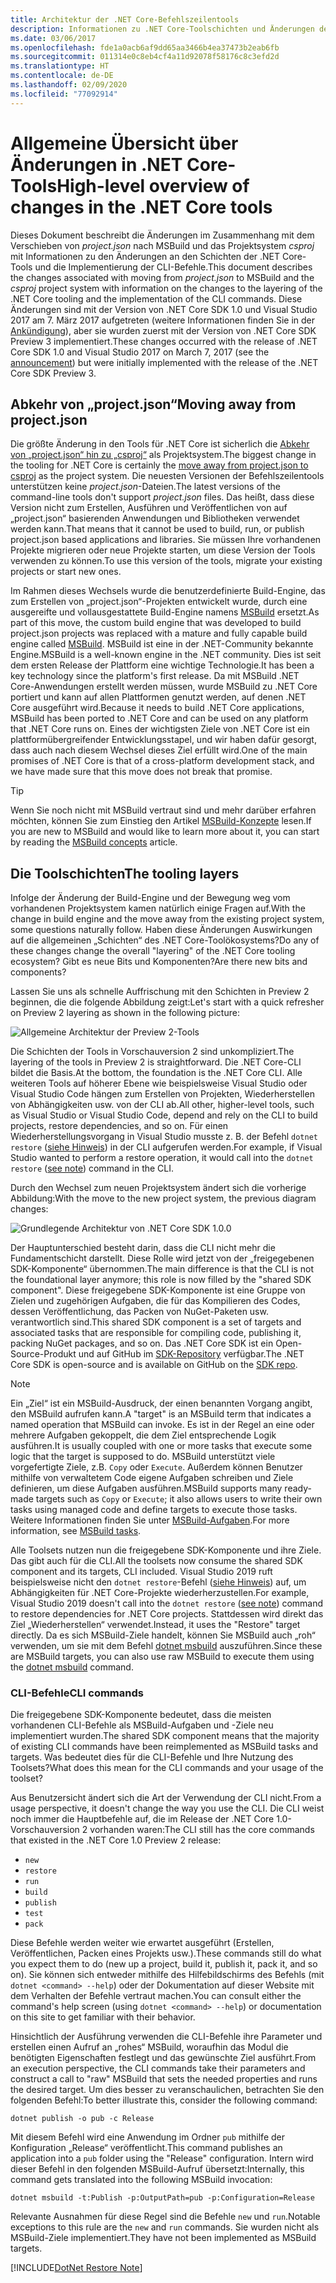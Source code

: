 ```yaml
---
title: Architektur der .NET Core-Befehlszeilentools
description: Informationen zu .NET Core-Toolschichten und Änderungen der neuesten Versionen.
ms.date: 03/06/2017
ms.openlocfilehash: fde1a0acb6af9dd65aa3466b4ea37473b2eab6fb
ms.sourcegitcommit: 011314e0c8eb4cf4a11d92078f58176c8c3efd2d
ms.translationtype: HT
ms.contentlocale: de-DE
ms.lasthandoff: 02/09/2020
ms.locfileid: "77092914"
---
```

# <a name="high-level-overview-of-changes-in-the-net-core-tools"></a><span data-ttu-id="b7d21-103">Allgemeine Übersicht über Änderungen in .NET Core-Tools</span><span class="sxs-lookup"><span data-stu-id="b7d21-103">High-level overview of changes in the .NET Core tools</span></span>

<span data-ttu-id="b7d21-104">Dieses Dokument beschreibt die Änderungen im Zusammenhang mit dem Verschieben von *project.json* nach MSBuild und das Projektsystem *csproj* mit Informationen zu den Änderungen an den Schichten der .NET Core-Tools und die Implementierung der CLI-Befehle.</span><span class="sxs-lookup"><span data-stu-id="b7d21-104">This document describes the changes associated with moving from *project.json* to MSBuild and the *csproj* project system with information on the changes to the layering of the .NET Core tooling and the implementation of the CLI commands.</span></span> <span data-ttu-id="b7d21-105">Diese Änderungen sind mit der Version von .NET Core SDK 1.0 und Visual Studio 2017 am 7. März 2017 aufgetreten (weitere Informationen finden Sie in der [Ankündigung](https://devblogs.microsoft.com/dotnet/announcing-net-core-tools-1-0/)), aber sie wurden zuerst mit der Version von .NET Core SDK Preview 3 implementiert.</span><span class="sxs-lookup"><span data-stu-id="b7d21-105">These changes occurred with the release of .NET Core SDK 1.0 and Visual Studio 2017 on March 7, 2017 (see the [announcement](https://devblogs.microsoft.com/dotnet/announcing-net-core-tools-1-0/)) but were initially implemented with the release of the .NET Core SDK Preview 3.</span></span>

## <a name="moving-away-from-projectjson"></a><span data-ttu-id="b7d21-106">Abkehr von „project.json“</span><span class="sxs-lookup"><span data-stu-id="b7d21-106">Moving away from project.json</span></span>

<span data-ttu-id="b7d21-107">Die größte Änderung in den Tools für .NET Core ist sicherlich die [Abkehr von „project.json“ hin zu „csproj“](https://devblogs.microsoft.com/dotnet/changes-to-project-json/) als Projektsystem.</span><span class="sxs-lookup"><span data-stu-id="b7d21-107">The biggest change in the tooling for .NET Core is certainly the [move away from project.json to csproj](https://devblogs.microsoft.com/dotnet/changes-to-project-json/) as the project system.</span></span> <span data-ttu-id="b7d21-108">Die neuesten Versionen der Befehlszeilentools unterstützen keine *project.json*-Dateien.</span><span class="sxs-lookup"><span data-stu-id="b7d21-108">The latest versions of the command-line tools don't support *project.json* files.</span></span> <span data-ttu-id="b7d21-109">Das heißt, dass diese Version nicht zum Erstellen, Ausführen und Veröffentlichen von auf „project.json“ basierenden Anwendungen und Bibliotheken verwendet werden kann.</span><span class="sxs-lookup"><span data-stu-id="b7d21-109">That means that it cannot be used to build, run, or publish project.json based applications and libraries.</span></span> <span data-ttu-id="b7d21-110">Sie müssen Ihre vorhandenen Projekte migrieren oder neue Projekte starten, um diese Version der Tools verwenden zu können.</span><span class="sxs-lookup"><span data-stu-id="b7d21-110">To use this version of the tools, migrate your existing projects or start new ones.</span></span>

<span data-ttu-id="b7d21-111">Im Rahmen dieses Wechsels wurde die benutzerdefinierte Build-Engine, das zum Erstellen von „project.json“-Projekten entwickelt wurde, durch eine ausgereifte und vollausgestattete Build-Engine namens [MSBuild](https://github.com/Microsoft/msbuild) ersetzt.</span><span class="sxs-lookup"><span data-stu-id="b7d21-111">As part of this move, the custom build engine that was developed to build project.json projects was replaced with a mature and fully capable build engine called [MSBuild](https://github.com/Microsoft/msbuild).</span></span> <span data-ttu-id="b7d21-112">MSBuild ist eine in der .NET-Community bekannte Engine.</span><span class="sxs-lookup"><span data-stu-id="b7d21-112">MSBuild is a well-known engine in the .NET community.</span></span> <span data-ttu-id="b7d21-113">Dies ist seit dem ersten Release der Plattform eine wichtige Technologie.</span><span class="sxs-lookup"><span data-stu-id="b7d21-113">It has been a key technology since the platform's first release.</span></span> <span data-ttu-id="b7d21-114">Da mit MSBuild .NET Core-Anwendungen erstellt werden müssen, wurde MSBuild zu .NET Core portiert und kann auf allen Plattformen genutzt werden, auf denen .NET Core ausgeführt wird.</span><span class="sxs-lookup"><span data-stu-id="b7d21-114">Because it needs to build .NET Core applications, MSBuild has been ported to .NET Core and can be used on any platform that .NET Core runs on.</span></span> <span data-ttu-id="b7d21-115">Eines der wichtigsten Ziele von .NET Core ist ein plattformübergreifender Entwicklungsstapel, und wir haben dafür gesorgt, dass auch nach diesem Wechsel dieses Ziel erfüllt wird.</span><span class="sxs-lookup"><span data-stu-id="b7d21-115">One of the main promises of .NET Core is that of a cross-platform development stack, and we have made sure that this move does not break that promise.</span></span>

> [!TIP]
> <span data-ttu-id="b7d21-116">Wenn Sie noch nicht mit MSBuild vertraut sind und mehr darüber erfahren möchten, können Sie zum Einstieg den Artikel [MSBuild-Konzepte](/visualstudio/msbuild/msbuild-concepts) lesen.</span><span class="sxs-lookup"><span data-stu-id="b7d21-116">If you are new to MSBuild and would like to learn more about it, you can start by reading the [MSBuild concepts](/visualstudio/msbuild/msbuild-concepts) article.</span></span>

## <a name="the-tooling-layers"></a><span data-ttu-id="b7d21-117">Die Toolschichten</span><span class="sxs-lookup"><span data-stu-id="b7d21-117">The tooling layers</span></span>

<span data-ttu-id="b7d21-118">Infolge der Änderung der Build-Engine und der Bewegung weg vom vorhandenen Projektsystem kamen natürlich einige Fragen auf.</span><span class="sxs-lookup"><span data-stu-id="b7d21-118">With the change in build engine and the move away from the existing project system, some questions naturally follow.</span></span> <span data-ttu-id="b7d21-119">Haben diese Änderungen Auswirkungen auf die allgemeinen „Schichten“ des .NET Core-Toolökosystems?</span><span class="sxs-lookup"><span data-stu-id="b7d21-119">Do any of these changes change the overall "layering" of the .NET Core tooling ecosystem?</span></span> <span data-ttu-id="b7d21-120">Gibt es neue Bits und Komponenten?</span><span class="sxs-lookup"><span data-stu-id="b7d21-120">Are there new bits and components?</span></span>

<span data-ttu-id="b7d21-121">Lassen Sie uns als schnelle Auffrischung mit den Schichten in Preview 2 beginnen, die die folgende Abbildung zeigt:</span><span class="sxs-lookup"><span data-stu-id="b7d21-121">Let's start with a quick refresher on Preview 2 layering as shown in the following picture:</span></span>

![Allgemeine Architektur der Preview 2-Tools](media/cli-msbuild-architecture/p2-arch.png)

<span data-ttu-id="b7d21-123">Die Schichten der Tools in Vorschauversion 2 sind unkompliziert.</span><span class="sxs-lookup"><span data-stu-id="b7d21-123">The layering of the tools in Preview 2 is straightforward.</span></span> <span data-ttu-id="b7d21-124">Die .NET Core-CLI bildet die Basis.</span><span class="sxs-lookup"><span data-stu-id="b7d21-124">At the bottom, the foundation is the .NET Core CLI.</span></span> <span data-ttu-id="b7d21-125">Alle weiteren Tools auf höherer Ebene wie beispielsweise Visual Studio oder Visual Studio Code hängen zum Erstellen von Projekten, Wiederherstellen von Abhängigkeiten usw. von der CLI ab.</span><span class="sxs-lookup"><span data-stu-id="b7d21-125">All other, higher-level tools, such as Visual Studio or Visual Studio Code, depend and rely on the CLI to build projects, restore dependencies, and so on.</span></span> <span data-ttu-id="b7d21-126">Für einen Wiederherstellungsvorgang in Visual Studio musste z. B. der Befehl `dotnet restore` ([siehe Hinweis](#dotnet-restore-note)) in der CLI aufgerufen werden.</span><span class="sxs-lookup"><span data-stu-id="b7d21-126">For example, if Visual Studio wanted to perform a restore operation, it would call into the `dotnet restore` ([see note](#dotnet-restore-note)) command in the CLI.</span></span>

<span data-ttu-id="b7d21-127">Durch den Wechsel zum neuen Projektsystem ändert sich die vorherige Abbildung:</span><span class="sxs-lookup"><span data-stu-id="b7d21-127">With the move to the new project system, the previous diagram changes:</span></span>

![Grundlegende Architektur von .NET Core SDK 1.0.0](media/cli-msbuild-architecture/p3-arch.png)

<span data-ttu-id="b7d21-129">Der Hauptunterschied besteht darin, dass die CLI nicht mehr die Fundamentschicht darstellt. Diese Rolle wird jetzt von der „freigegebenen SDK-Komponente“ übernommen.</span><span class="sxs-lookup"><span data-stu-id="b7d21-129">The main difference is that the CLI is not the foundational layer anymore; this role is now filled by the "shared SDK component".</span></span> <span data-ttu-id="b7d21-130">Diese freigegebene SDK-Komponente ist eine Gruppe von Zielen und zugehörigen Aufgaben, die für das Kompilieren des Codes, dessen Veröffentlichung, das Packen von NuGet-Paketen usw. verantwortlich sind.</span><span class="sxs-lookup"><span data-stu-id="b7d21-130">This shared SDK component is a set of targets and associated tasks that are responsible for compiling code, publishing it, packing NuGet packages, and so on.</span></span> <span data-ttu-id="b7d21-131">Das .NET Core SDK ist ein Open-Source-Produkt und auf GitHub im [SDK-Repository](https://github.com/dotnet/sdk) verfügbar.</span><span class="sxs-lookup"><span data-stu-id="b7d21-131">The .NET Core SDK is open-source and is available on GitHub on the [SDK repo](https://github.com/dotnet/sdk).</span></span>

> [!NOTE]
> <span data-ttu-id="b7d21-132">Ein „Ziel“ ist ein MSBuild-Ausdruck, der einen benannten Vorgang angibt, den MSBuild aufrufen kann.</span><span class="sxs-lookup"><span data-stu-id="b7d21-132">A "target" is an MSBuild term that indicates a named operation that MSBuild can invoke.</span></span> <span data-ttu-id="b7d21-133">Es ist in der Regel an eine oder mehrere Aufgaben gekoppelt, die dem Ziel entsprechende Logik ausführen.</span><span class="sxs-lookup"><span data-stu-id="b7d21-133">It is usually coupled with one or more tasks that execute some logic that the target is supposed to do.</span></span> <span data-ttu-id="b7d21-134">MSBuild unterstützt viele vorgefertigte Ziele, z.B. `Copy` oder `Execute`. Außerdem können Benutzer mithilfe von verwaltetem Code eigene Aufgaben schreiben und Ziele definieren, um diese Aufgaben ausführen.</span><span class="sxs-lookup"><span data-stu-id="b7d21-134">MSBuild supports many ready-made targets such as `Copy` or `Execute`; it also allows users to write their own tasks using managed code and define targets to execute those tasks.</span></span> <span data-ttu-id="b7d21-135">Weitere Informationen finden Sie unter [MSBuild-Aufgaben](/visualstudio/msbuild/msbuild-tasks).</span><span class="sxs-lookup"><span data-stu-id="b7d21-135">For more information, see [MSBuild tasks](/visualstudio/msbuild/msbuild-tasks).</span></span>

<span data-ttu-id="b7d21-136">Alle Toolsets nutzen nun die freigegebene SDK-Komponente und ihre Ziele. Das gibt auch für die CLI.</span><span class="sxs-lookup"><span data-stu-id="b7d21-136">All the toolsets now consume the shared SDK component and its targets, CLI included.</span></span> <span data-ttu-id="b7d21-137">Visual Studio 2019 ruft beispielsweise nicht den `dotnet restore`-Befehl ([siehe Hinweis](#dotnet-restore-note)) auf, um Abhängigkeiten für .NET Core-Projekte wiederherzustellen.</span><span class="sxs-lookup"><span data-stu-id="b7d21-137">For example, Visual Studio 2019 doesn't call into the `dotnet restore` ([see note](#dotnet-restore-note)) command to restore dependencies for .NET Core projects.</span></span> <span data-ttu-id="b7d21-138">Stattdessen wird direkt das Ziel „Wiederherstellen“ verwendet.</span><span class="sxs-lookup"><span data-stu-id="b7d21-138">Instead, it uses the "Restore" target directly.</span></span> <span data-ttu-id="b7d21-139">Da es sich MSBuild-Ziele handelt, können Sie MSBuild auch „roh“ verwenden, um sie mit dem Befehl [dotnet msbuild](dotnet-msbuild.md) auszuführen.</span><span class="sxs-lookup"><span data-stu-id="b7d21-139">Since these are MSBuild targets, you can also use raw MSBuild to execute them using the [dotnet msbuild](dotnet-msbuild.md) command.</span></span>

### <a name="cli-commands"></a><span data-ttu-id="b7d21-140">CLI-Befehle</span><span class="sxs-lookup"><span data-stu-id="b7d21-140">CLI commands</span></span>

<span data-ttu-id="b7d21-141">Die freigegebene SDK-Komponente bedeutet, dass die meisten vorhandenen CLI-Befehle als MSBuild-Aufgaben und -Ziele neu implementiert wurden.</span><span class="sxs-lookup"><span data-stu-id="b7d21-141">The shared SDK component means that the majority of existing CLI commands have been reimplemented as MSBuild tasks and targets.</span></span> <span data-ttu-id="b7d21-142">Was bedeutet dies für die CLI-Befehle und Ihre Nutzung des Toolsets?</span><span class="sxs-lookup"><span data-stu-id="b7d21-142">What does this mean for the CLI commands and your usage of the toolset?</span></span>

<span data-ttu-id="b7d21-143">Aus Benutzersicht ändert sich die Art der Verwendung der CLI nicht.</span><span class="sxs-lookup"><span data-stu-id="b7d21-143">From a usage perspective, it doesn't change the way you use the CLI.</span></span> <span data-ttu-id="b7d21-144">Die CLI weist noch immer die Hauptbefehle auf, die im Release der .NET Core 1.0-Vorschauversion 2 vorhanden waren:</span><span class="sxs-lookup"><span data-stu-id="b7d21-144">The CLI still has the core commands that existed in the .NET Core 1.0 Preview 2 release:</span></span>

- `new`
- `restore`
- `run`
- `build`
- `publish`
- `test`
- `pack`

<span data-ttu-id="b7d21-145">Diese Befehle werden weiter wie erwartet ausgeführt (Erstellen, Veröffentlichen, Packen eines Projekts usw.).</span><span class="sxs-lookup"><span data-stu-id="b7d21-145">These commands still do what you expect them to do (new up a project, build it, publish it, pack it, and so on).</span></span> <span data-ttu-id="b7d21-146">Sie können sich entweder mithilfe des Hilfebildschirms des Befehls (mit `dotnet <command> --help`) oder der Dokumentation auf dieser Website mit dem Verhalten der Befehle vertraut machen.</span><span class="sxs-lookup"><span data-stu-id="b7d21-146">You can consult either the command's help screen (using `dotnet <command> --help`) or documentation on this site to get familiar with their behavior.</span></span>

<span data-ttu-id="b7d21-147">Hinsichtlich der Ausführung verwenden die CLI-Befehle ihre Parameter und erstellen einen Aufruf an „rohes“ MSBuild, woraufhin das Modul die benötigten Eigenschaften festlegt und das gewünschte Ziel ausführt.</span><span class="sxs-lookup"><span data-stu-id="b7d21-147">From an execution perspective, the CLI commands take their parameters and construct a call to "raw" MSBuild that sets the needed properties and runs the desired target.</span></span> <span data-ttu-id="b7d21-148">Um dies besser zu veranschaulichen, betrachten Sie den folgenden Befehl:</span><span class="sxs-lookup"><span data-stu-id="b7d21-148">To better illustrate this, consider the following command:</span></span>

   ```dotnetcli
   dotnet publish -o pub -c Release
   ```

<span data-ttu-id="b7d21-149">Mit diesem Befehl wird eine Anwendung im Ordner `pub` mithilfe der Konfiguration „Release“ veröffentlicht.</span><span class="sxs-lookup"><span data-stu-id="b7d21-149">This command publishes an application into a `pub` folder using the "Release" configuration.</span></span> <span data-ttu-id="b7d21-150">Intern wird dieser Befehl in den folgenden MSBuild-Aufruf übersetzt:</span><span class="sxs-lookup"><span data-stu-id="b7d21-150">Internally, this command gets translated into the following MSBuild invocation:</span></span>

   ```dotnetcli
   dotnet msbuild -t:Publish -p:OutputPath=pub -p:Configuration=Release
   ```

<span data-ttu-id="b7d21-151">Relevante Ausnahmen für diese Regel sind die Befehle `new` und `run`.</span><span class="sxs-lookup"><span data-stu-id="b7d21-151">Notable exceptions to this rule are the `new` and `run` commands.</span></span> <span data-ttu-id="b7d21-152">Sie wurden nicht als MSBuild-Ziele implementiert.</span><span class="sxs-lookup"><span data-stu-id="b7d21-152">They have not been implemented as MSBuild targets.</span></span>

<a name="dotnet-restore-note"></a>
[!INCLUDE[DotNet Restore Note](~/includes/dotnet-restore-note.md)]
